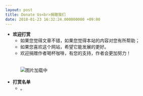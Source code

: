 ```yaml
---
layout: post
title: Donate Us<br>捐赠我们
date: 2018-01-23 16:32:24.000000000 +09:00
---
```

- **欢迎打赏**<br>
    *   如果您觉得文章不错，如果您觉得本站的内容对您有所帮助；<br>
    *   如果您喜欢这个网站，希望它能发展的更好。<br>
    *   欢迎捐赠作者喝杯咖啡，有您的支持，作者会更加努力！<br><br><br>
![图片加载中](https://github.com/xiamistudio/xiamistudio.github.io/blob/master/assets/images/Donate.jpg?raw=true)
    <br>
- **打赏名单**<br>
    *   。<br>
<br>
    
